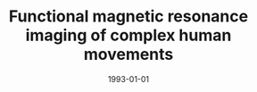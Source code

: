 ---
title: "Functional magnetic resonance imaging of complex human movements"
date: 1993-01-01
authors_string: S. Rao, J. Binder, Peter Bandettini, T. Hammeke, F. Yetkin, A. Jesmanowicz, L. Lisk, G. Morris, W. Mueller, L. Estkowski
authors:
   - S. Rao
   - J. Binder
   - Peter Bandettini
   - T. Hammeke
   - F. Yetkin
   - A. Jesmanowicz
   - L. Lisk
   - G. Morris
   - W. Mueller
   - L. Estkowski
author_ids:
   - peter_bandettini
journal: 'Neurology'
volume: 43
issue: 
pages: 2311-2318
book_title: ''
publisher: ''
abstract: ""
project_id: 
paper_url: 
doi: 
data_loc: ''
code_loc: ''
file: '/assets/publications//assets/publications/'
file_name: '/assets/publications/'
type: journal_article
pub_str: ' (1993) Neurology 43: 2311-2318'
layout: publication 
---